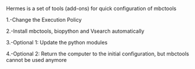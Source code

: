 
Hermes is a set of tools (add-ons) for quick configuration of mbctools

1.-Change the Execution Policy

2.-Install mbctools, biopython and Vsearch automatically

3.-Optional 1: Update the python modules

4.-Optional 2: Return the computer to the initial configuration, but mbctools cannot be used anymore
